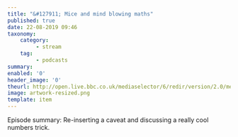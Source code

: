 ```yaml
---
title: "&#127911; Mice and mind blowing maths"
published: true
date: 22-08-2019 09:46
taxonomy:
    category:
         - stream
    tag:
         - podcasts
summary:
enabled: '0'
header_image: '0'
theurl: http://open.live.bbc.co.uk/mediaselector/6/redir/version/2.0/mediaset/audio-nondrm-download/proto/http/vpid/p07kv92z.mp3
image: artwork-resized.png
template: item
---
```

 
Episode summary: Re-inserting a caveat and discussing a really cool numbers trick.
